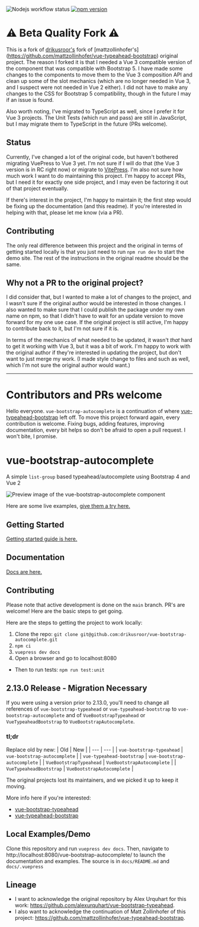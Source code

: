 ![Nodejs workflow status](https://github.com/morgul/vue-bootstrap-autocomplete/actions/workflows/nodejs.yml/badge.svg) [![npm version](https://badge.fury.io/js/@vue-bootstrap-components%2Fvue-bootstrap-autocomplete.svg)](https://badge.fury.io/js/@vue-bootstrap-components%2Fvue-bootstrap-autocomplete)

# ⚠ Beta Quality Fork ⚠

This is a fork of [drikusroor's](https://drikusroor.github.io/vue-bootstrap-autocomplete) fork of [mattzollinhofer's]
(https://github.com/mattzollinhofer/vue-typeahead-bootstrap) original project. The reason I forked it is that I 
needed a Vue 3 compatible version of the component that was compatible with Bootstrap 5. I have made some changes to the
components to move them to the Vue 3 composition API and clean up some of the slot mechanics (which are no longer 
needed in Vue 3, and I suspect were not needed in Vue 2 either). I did not have to make any changes to the CSS for 
Bootstrap 5 compatibility, though in the future I may if an issue is found.

Also worth noting, I've migrated to TypeScript as well, since I prefer it for Vue 3 projects. The Unit Tests (which 
run and pass) are still in JavaScript, but I may migrate them to TypeScript in the future (PRs welcome).

## Status

Currently, I've changed a lot of the original code, but haven't bothered migrating VuePress to Vue 3 yet. I'm not 
sure if I will do that (the Vue 3 version is in RC right now) or migrate to [VitePress](https://vitepress.dev/). I'm 
also not sure how much work I want to do maintaining this project. I'm happy to accept PRs, but I need it for 
exactly one side project, and I may even be factoring it out of that project eventually.

If there's interest in the project, I'm happy to maintain it; the first step would be fixing up the documentation 
(and this readme). If you're interested in helping with that, please let me know (via a PR).

## Contributing

The only real difference between this project and the original in terms of getting started locally is that you just 
need to run `npm run dev` to start the demo site. The rest of the instructions in the original readme should be the 
same.

## Why not a PR to the original project?

I did consider that, but I wanted to make a lot of changes to the project, and I wasn't sure if the original author
would be interested in those changes. I also wanted to make sure that I could publish the package under my own name
on npm, so that I didn't have to wait for an update version to move forward for my one use case. If the original project
is still active, I'm happy to contribute back to it, but I'm not sure if it is.

In terms of the mechanics of what needed to be updated, it wasn't _that_ hard to get it working with Vue 3, but it was
a bit of work. I'm happy to work with the original author if they're interested in updating the project, but don't 
want to just merge my work. (I made style change to files and such as well, which I'm not sure the original author 
would want.)

---

# Contributors and PRs welcome
Hello everyone. `vue-bootstrap-autocomplete` is a continuation of where [vue-typeahead-bootstrap](https://github.com/mattzollinhofer/vue-typeahead-bootstrap) left off. To move this project forward again, every contribution is welcome. Fixing bugs, adding features, improving documentation, every bit helps so don't be afraid to open a pull request. I won't bite, I promise.

# vue-bootstrap-autocomplete

A simple `list-group` based typeahead/autocomplete using Bootstrap 4 and Vue 2

<img src="https://raw.githubusercontent.com/drikusroor/vue-bootstrap-autocomplete/main/assets/screenshot.png" alt="Preview image of the vue-bootstrap-autocomplete component">

Here are some live examples, [give them a try here.](https://drikusroor.github.io/vue-bootstrap-autocomplete/examples/examples.html#custom-suggestion-slot)

## Getting Started
[Getting started guide is here.](https://drikusroor.github.io/vue-bootstrap-autocomplete/guide/gettingStarted.html#installation)

## Documentation
[Docs are here.](https://drikusroor.github.io/vue-bootstrap-autocomplete/)

## Contributing
Please note that active development is done on the `main` branch. PR's are welcome! Here are the basic steps to get going.

Here are the steps to getting the project to work locally:

1. Clone the repo: `git clone git@github.com:drikusroor/vue-bootstrap-autocomplete.git`
2. `npm ci`
3. `vuepress dev docs`
4. Open a browser and go to localhost:8080

* Then to run tests: `npm run test:unit`

## 2.13.0 Release - Migration Necessary
If you were using a version prior to 2.13.0, you'll need to change all references of `vue-bootstrap-typeahead` or `vue-typeahead-bootstrap` to `vue-bootstrap-autocomplete` and of `VueBootstrapTypeahead` or `VueTypeaheadBootstrap` to `VueBootstrapAutocomplete`.

### **tl;dr**
Replace old by new:
| Old | New |
| --- | --- |
| `vue-bootstrap-typeahead` | `vue-bootstrap-autocomplete` |
| `vue-typeahead-bootstrap` | `vue-bootstrap-autocomplete` |
| `VueBootstrapTypeahead` | `VueBootstrapAutocomplete` |
| `VueTypeaheadBootstrap` | `VueBootstrapAutocomplete` |

The original projects lost its maintainers, and we picked it up to keep it moving. 

More info here if you're interested:
* [vue-bootstrap-typeahead](https://github.com/alexurquhart/vue-bootstrap-typeahead/issues/60)
* [vue-typeahead-bootstrap](https://github.com/mattzollinhofer/vue-typeahead-bootstrap)

## Local Examples/Demo
Clone this repository and run `vuepress dev docs`. Then, navigate to http://localhost:8080/vue-bootstrap-autocomplete/ to launch the documentation and examples. The source is in `docs/README.md` and `docs/.vuepress`

## Lineage
* I want to acknowledge the original repository by Alex Urquhart for this work: https://github.com/alexurquhart/vue-bootstrap-typeahead.
* I also want to acknowledge the continuation of Matt Zollinhofer of this project: https://github.com/mattzollinhofer/vue-typeahead-bootstrap.
